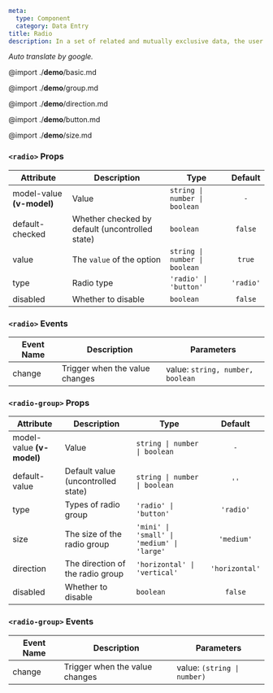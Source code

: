 ```yaml
meta:
  type: Component
  category: Data Entry
title: Radio
description: In a set of related and mutually exclusive data, the user can only select one option.
```

*Auto translate by google.*

@import ./__demo__/basic.md

@import ./__demo__/group.md

@import ./__demo__/direction.md

@import ./__demo__/button.md

@import ./__demo__/size.md


### `<radio>` Props

|Attribute|Description|Type|Default|
|---|---|---|:---:|
|model-value **(v-model)**|Value|`string \| number \| boolean`|`-`|
|default-checked|Whether checked by default (uncontrolled state)|`boolean`|`false`|
|value|The `value` of the option|`string \| number \| boolean`|`true`|
|type|Radio type|`'radio' \| 'button'`|`'radio'`|
|disabled|Whether to disable|`boolean`|`false`|
### `<radio>` Events

|Event Name|Description|Parameters|
|---|---|---|
|change|Trigger when the value changes|value: `string, number, boolean`|




### `<radio-group>` Props

|Attribute|Description|Type|Default|
|---|---|---|:---:|
|model-value **(v-model)**|Value|`string \| number \| boolean`|`-`|
|default-value|Default value (uncontrolled state)|`string \| number \| boolean`|`''`|
|type|Types of radio group|`'radio' \| 'button'`|`'radio'`|
|size|The size of the radio group|`'mini' \| 'small' \| 'medium' \| 'large'`|`'medium'`|
|direction|The direction of the radio group|`'horizontal' \| 'vertical'`|`'horizontal'`|
|disabled|Whether to disable|`boolean`|`false`|
### `<radio-group>` Events

|Event Name|Description|Parameters|
|---|---|---|
|change|Trigger when the value changes|value: `(string \| number)`|


